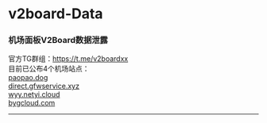 # v2board-Data

### 机场面板V2Board数据泄露

官方TG群组：https://t.me/v2boardxx<br>
目前已公布4个机场站点：<br>
[paopao.dog](https://www.paopao.dog/)<br>
[direct.gfwservice.xyz]( http://direct.gfwservice.xyz/)<br>
[wyy.netyi.cloud]( https://wyy.netyi.cloud/)<br>
[bygcloud.com]( https://bygcloud.com/)<br>

---
